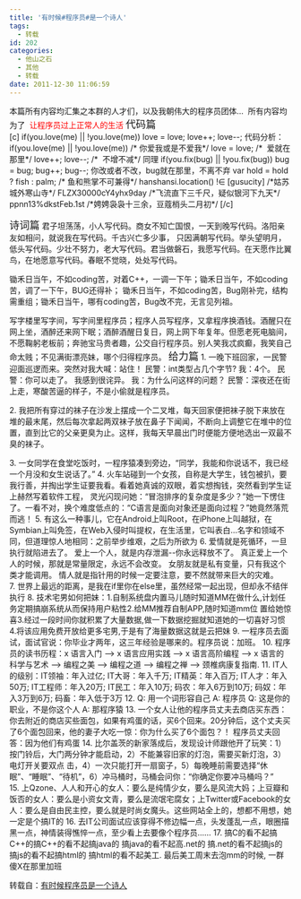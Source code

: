 ```yaml
---
title: '有时候#程序员#是一个诗人'
tags:
  - 转载
id: 202
categories:
  - 他山之石
  - 其他
  - 转载
date: 2011-12-30 11:06:59
---
```


<div>本篇所有内容均汇集之本群的人才们，以及我朝伟大的程序员团体...  所有内容均为了  <span style="color: #ff0000;">让程序员过上正常人的生活</span>
<span style="font-size: large;">代码篇</span></div>
<div>[c]
if(you.love(me) || !you.love(me)) love = love; love++; love--;
 代码分析： if(you.love(me) || !you.love(me))
 /* 你爱我或是不爱我*/
 love = love;
 /*  爱就在那里*/
 love++; love--;
 /*  不增不减*/
 同理 if(you.fix(bug) || !you.fix(bug)) bug = bug; bug++; bug--;
你改或者不改，bug就在那里，不离不弃
var hold = hold ? fish : palm; /* 鱼和熊掌不可兼得*/
hanshansi.location() !∈ [gusucity] /*姑苏城外寒山寺*/
 FLZX30000cY4yhx9day /*飞流直下三千尺，疑似银河下九天*/
 ppnn13%dkstFeb.1st
 /*娉娉袅袅十三余，豆蔻梢头二月初*/
 [/c]

<span style="font-size: large;">诗词篇</span>
君子坦荡荡，小人写代码。商女不知亡国恨，一天到晚写代码。洛阳亲友如相问，就说我在写代码。千古兴亡多少事， 只因满朝写代码。举头望明月，低头写代码。少壮不努力，老大写代码。君当做磐石，我愿写代码。在天愿作比翼鸟，在地愿意写代码。春眠不觉晓，处处写代码。

锄禾日当午，不如coding苦，对着C++，一调一下午；锄禾日当午，不如coding苦，调了一下午，BUG还得补； 锄禾日当午，不如coding苦，Bug刚补完，结构需重组；锄禾日当午，哪有coding苦，Bug改不完，无言见列祖。

写字楼里写字间，写字间里程序员；程序人员写程序，又拿程序换酒钱。酒醒只在网上坐，酒醉还来网下眠；酒醉酒醒日复日，网上网下年复年。但愿老死电脑间，不愿鞠躬老板前；奔驰宝马贵者趣，公交自行程序员。别人笑我忒疯癫，我笑自己命太贱；不见满街漂亮妹，哪个归得程序员。
<span style="font-size: large;">给力篇</span>
1\. 一晚下班回家，一民警迎面巡逻而来。突然对我大喊：站住！ 民警：int类型占几个字节? 我：4个。 民警：你可以走了。 我感到很诧异。 我：为什么问这样的问题？ 民警：深夜还在街上走，寒酸苦逼的样子，不是小偷就是程序员。

2\. 我把所有穿过的袜子在沙发上摆成一个二叉堆，每天回家便把袜子脱下来放在堆的最末尾，然后每次拿起两双袜子放在鼻子下闻闻，不断向上调整它在堆中的位置，直到比它的父亲更臭为止。这样，我每天早晨出门时便能方便地选出一双最不臭的袜子。

3. 一女同学在食堂吃饭时，一程序猿凑到旁边，“同学，我能和你说话不，我已经一个月没和女生说话了。”
4. 火车站碰到一个女孩，自称是大学生，钱包被扒，要我行善，并掏出学生证要我看。看着她真诚的双眼，着实想掏钱，突然看到学生证上赫然写着软件工程， 灵光闪现问她：“冒泡排序的复杂度是多少？”她一下愣住了。一看不对，换个难度低点的：“C语言是面向对象还是面向过程？”她竟然落荒而逃！
5. 有这么一种事儿，它在Android上叫Root，在iPhone上叫越狱，在Symbian上叫免签，在Web入侵时叫提权，在生活里，它叫表白…名字和领域不同，但道理惊人地相同：之前举步维艰，之后为所欲为
6. 爱情就是死循环，一旦执行就陷进去了。 爱上一个人，就是内存泄漏--你永远释放不了。 真正爱上一个人的时候，那就是常量限定，永远不会改变。 女朋友就是私有变量，只有我这个类才能调用。 情人就是指针用的时候一定要注意，要不然就带来巨大的灾难。
7. 世界上最远的距离，是我在if里你在else里，虽然经常一起出现，但却永不结伴执行
8. 技术宅男如何把妹：1.自制系统盘内置马儿随时知道MM在做什么,计划任务定期搞崩系统从而保持用户粘性2.给MM推荐自制APP,随时知道mm位 置给她惊喜3.经过一段时间你就积累了大量数据,做一下数据挖掘就知道她的一切喜好习惯4.将该应用免费开放给更多宅男,于是有了海量数据这就是云把妹
9. 一程序员去面试，面试官说：你毕业才两年，这三年经验是哪来的。程序员说：加班。
10. 程序员的读书历程：x 语言入门 —&gt; x 语言应用实践 —&gt; x 语言高阶编程 —&gt; x 语言的科学与艺术 —&gt; 编程之美 —&gt; 编程之道 —&gt; 编程之禅 —&gt; 颈椎病康复指南.
11. IT人的级别：IT领袖：年入过亿; IT大哥：年入千万; IT精英：年入百万; IT人才：年入50万; IT工程师：年入20万; IT民工：年入10万; 码农：年入6万到10万; 码奴：年入3万到6万; 码畜：年入低于3万
12. Q: 用一个词形容自己 A: 程序员 Q: 这是你的职业，不是你这个人 A: 那程序猿
13. 一个女人让他的程序员丈夫去商店买东西：你去附近的商店买些面包，如果有鸡蛋的话，买6个回来。20分钟后，这个丈夫买了6个面包回来，他的妻子大吃一惊：你为什么买了6个面包？！ 程序员丈夫回答：因为他们有鸡蛋
14. 比尔盖茨的新家落成后，发现设计师跟他开了玩笑：1）按门铃后，大门两分钟才能启动，2）不能兼容旧家的灯泡，需要买新灯泡，3）电灯开关要双点 击，4）一次只能打开一扇窗子，5）每晚睡前需要选择“休眠”、“睡眠”、“待机”，6）冲马桶时，马桶会问你：“你确定你要冲马桶吗？”
15. 上Qzone、人人和开心的女人：要么是纯情少女，要么是风流大妈；上豆瓣和饭否的女人：要么是小资女文青，要么是流氓宅腐女；上Twitter或Facebook的女人：要么是自由民主控，要么就是时尚女魔头。这些网站全上的，想都不用想，她一定是个搞IT的
16. 去IT公司面试应该穿得不修边幅一点，头发蓬乱一点，眼圈描黑一点，神情装得憔悴一点，至少看上去要像个程序员……
17. 搞C的看不起搞C++的搞C++的看不起搞java的 搞java的看不起高.net的 搞.net的看不起搞js的 搞js的看不起搞html的 搞html的看不起美工. 最后美工周末去泡mm的时候, 一群傻X在那里加班

转载自：[有时候程序员是一个诗人](http://www.52rd.com/Blog/Detail_RD.Blog_renhui1112_29166.html)

</div>